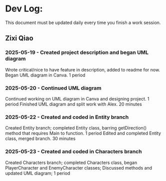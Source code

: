 # Dev Log:

This document must be updated daily every time you finish a work session.

## Zixi Qiao

### 2025-05-19 - Created project description and began UML diagram
Wrote critical/nice to have feature in description, added to readme for now. Began UML diagram in Canva. 1 period

### 2025-05-20 - Continued UML diagram
Continued working on UML diagram in Canva and designing project. 1 period
Finished UML diagram and split work with Alex. 20 minutes

### 2025-05-22 - Created and coded in Entity branch
Created Entity branch; completed Entity class, barring getDirection() method that requires Main to function. 1 period
Edited and completed Entity class, merged branch. 30 minutes

### 2025-05-23 - Created and coded in Characters branch
Created Characters branch; completed Characters class, began PlayerCharacter and EnemyCharacter classes; Discussed methods and updated UML diagram; 1 period
